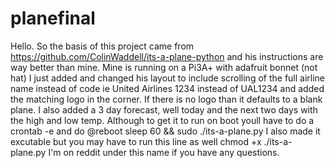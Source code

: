 # planefinal
Hello.
So the basis of this project came from https://github.com/ColinWaddell/its-a-plane-python and his instructions are way better than mine. Mine is running on a Pi3A+ with adafruit bonnet (not hat)
I just added and changed his layout to include scrolling of the full airline name instead of code ie United Airlines 1234 instead of UAL1234 and added the matching logo in the corner. If there is no logo than it defaults to a blank plane.
I also added a 3 day forecast, well today and the next two days with the high and low temp. 
Although to get it to run on boot youll have to do a crontab -e and do @reboot sleep 60 && sudo ./its-a-plane.py
I also made it excutable but you may have to run this line as well
chmod +x ./its-a-plane.py
I'm on reddit under this name if you have any questions.
